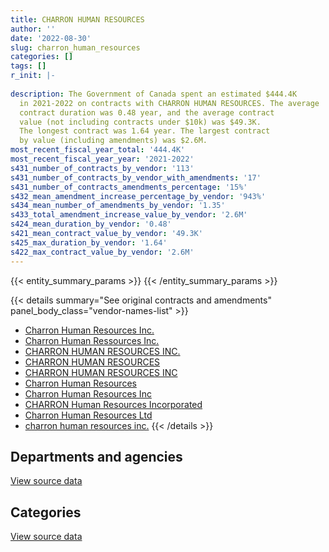 ```yaml
---
title: CHARRON HUMAN RESOURCES
author: ''
date: '2022-08-30'
slug: charron_human_resources
categories: []
tags: []
r_init: |-
  
description: The Government of Canada spent an estimated $444.4K
  in 2021-2022 on contracts with CHARRON HUMAN RESOURCES. The average
  contract duration was 0.48 year, and the average contract
  value (not including contracts under $10k) was $49.3K.
  The longest contract was 1.64 year. The largest contract
  by value (including amendments) was $2.6M.
most_recent_fiscal_year_total: '444.4K'
most_recent_fiscal_year_year: '2021-2022'
s431_number_of_contracts_by_vendor: '113'
s431_number_of_contracts_by_vendor_with_amendments: '17'
s431_number_of_contracts_amendments_percentage: '15%'
s432_mean_amendment_increase_percentage_by_vendor: '943%'
s434_mean_number_of_amendments_by_vendor: '1.35'
s433_total_amendment_increase_value_by_vendor: '2.6M'
s424_mean_duration_by_vendor: '0.48'
s421_mean_contract_value_by_vendor: '49.3K'
s425_max_duration_by_vendor: '1.64'
s422_max_contract_value_by_vendor: '2.6M'
---
```


<script src="/rmarkdown-libs/htmlwidgets/htmlwidgets.js"></script>
<link href="/rmarkdown-libs/datatables-css/datatables-crosstalk.css" rel="stylesheet" />
<script src="/rmarkdown-libs/datatables-binding/datatables.js"></script>
<script src="/rmarkdown-libs/jquery/jquery-3.6.0.min.js"></script>
<link href="/rmarkdown-libs/dt-core-bootstrap/css/dataTables.bootstrap.min.css" rel="stylesheet" />
<link href="/rmarkdown-libs/dt-core-bootstrap/css/dataTables.bootstrap.extra.css" rel="stylesheet" />
<script src="/rmarkdown-libs/dt-core-bootstrap/js/jquery.dataTables.min.js"></script>
<script src="/rmarkdown-libs/dt-core-bootstrap/js/dataTables.bootstrap.min.js"></script>
<link href="/rmarkdown-libs/crosstalk/css/crosstalk.min.css" rel="stylesheet" />
<script src="/rmarkdown-libs/crosstalk/js/crosstalk.min.js"></script>
<script src="/rmarkdown-libs/htmlwidgets/htmlwidgets.js"></script>
<link href="/rmarkdown-libs/datatables-css/datatables-crosstalk.css" rel="stylesheet" />
<script src="/rmarkdown-libs/datatables-binding/datatables.js"></script>
<script src="/rmarkdown-libs/jquery/jquery-3.6.0.min.js"></script>
<link href="/rmarkdown-libs/dt-core-bootstrap/css/dataTables.bootstrap.min.css" rel="stylesheet" />
<link href="/rmarkdown-libs/dt-core-bootstrap/css/dataTables.bootstrap.extra.css" rel="stylesheet" />
<script src="/rmarkdown-libs/dt-core-bootstrap/js/jquery.dataTables.min.js"></script>
<script src="/rmarkdown-libs/dt-core-bootstrap/js/dataTables.bootstrap.min.js"></script>
<link href="/rmarkdown-libs/crosstalk/css/crosstalk.min.css" rel="stylesheet" />
<script src="/rmarkdown-libs/crosstalk/js/crosstalk.min.js"></script>

{{< entity_summary_params >}}
{{< /entity_summary_params >}}

{{< details summary="See original contracts and amendments" panel_body_class="vendor-names-list" >}}
- [Charron Human Resources Inc.](https://search.open.canada.ca/en/ct/?sort=contract_value_f%20desc&page=1&search_text=%22Charron%20Human%20Resources%20Inc.%22)
- [Charron Human Ressources Inc.](https://search.open.canada.ca/en/ct/?sort=contract_value_f%20desc&page=1&search_text=%22Charron%20Human%20Ressources%20Inc.%22)
- [CHARRON HUMAN RESOURCES INC.](https://search.open.canada.ca/en/ct/?sort=contract_value_f%20desc&page=1&search_text=%22CHARRON%20HUMAN%20RESOURCES%20INC.%22)
- [CHARRON HUMAN RESOURCES](https://search.open.canada.ca/en/ct/?sort=contract_value_f%20desc&page=1&search_text=%22CHARRON%20HUMAN%20RESOURCES%22)
- [CHARRON HUMAN RESOURCES INC](https://search.open.canada.ca/en/ct/?sort=contract_value_f%20desc&page=1&search_text=%22CHARRON%20HUMAN%20RESOURCES%20INC%22)
- [Charron Human Resources](https://search.open.canada.ca/en/ct/?sort=contract_value_f%20desc&page=1&search_text=%22Charron%20Human%20Resources%22)
- [Charron Human Resources Inc](https://search.open.canada.ca/en/ct/?sort=contract_value_f%20desc&page=1&search_text=%22Charron%20Human%20Resources%20Inc%22)
- [CHARRON Human Resources Incorporated](https://search.open.canada.ca/en/ct/?sort=contract_value_f%20desc&page=1&search_text=%22CHARRON%20Human%20Resources%20Incorporated%22)
- [Charron Human Resources Ltd](https://search.open.canada.ca/en/ct/?sort=contract_value_f%20desc&page=1&search_text=%22Charron%20Human%20Resources%20Ltd%22)
- [charron human resources inc.](https://search.open.canada.ca/en/ct/?sort=contract_value_f%20desc&page=1&search_text=%22charron%20human%20resources%20inc.%22)
{{< /details >}}

## Departments and agencies

<div id="htmlwidget-1" style="width:100%;height:auto;" class="datatables html-widget"></div>
<script type="application/json" data-for="htmlwidget-1">{"x":{"style":"bootstrap","filter":"none","vertical":false,"data":[["<a href=\"/departments/aafc-aac/\">Agriculture and Agri-Food Canada<\/a>","<a href=\"/departments/aandc-aadnc/\">Crown-Indigenous Relations and Northern Affairs Canada<\/a>","<a href=\"/departments/cbsa-asfc/\">Canada Border Services Agency<\/a>","<a href=\"/departments/cfia-acia/\">Canadian Food Inspection Agency<\/a>","<a href=\"/departments/cgc-ccg/\">Canadian Grain Commission<\/a>","<a href=\"/departments/cic/\">Immigration, Refugees and Citizenship Canada<\/a>","<a href=\"/departments/cnsc-ccsn/\">Canadian Nuclear Safety Commission<\/a>","<a href=\"/departments/cra-arc/\">Canada Revenue Agency<\/a>","<a href=\"/departments/csc-scc/\">Correctional Service of Canada<\/a>","<a href=\"/departments/cta-otc/\">Canadian Transportation Agency<\/a>","<a href=\"/departments/dfatd-maecd/\">Global Affairs Canada<\/a>","<a href=\"/departments/dfo-mpo/\">Fisheries and Oceans Canada<\/a>","<a href=\"/departments/dnd-mdn/\">National Defence<\/a>","<a href=\"/departments/ec/\">Environment and Climate Change Canada<\/a>","<a href=\"/departments/esdc-edsc/\">Employment and Social Development Canada<\/a>","<a href=\"/departments/hc-sc/\">Health Canada<\/a>","<a href=\"/departments/infc/\">Infrastructure Canada<\/a>","<a href=\"/departments/isc-sac/\">Indigenous Services Canada<\/a>","<a href=\"/departments/nrcan-rncan/\">Natural Resources Canada<\/a>","<a href=\"/departments/pbc-clcc/\">Parole Board of Canada<\/a>","<a href=\"/departments/pc/\">Parks Canada<\/a>","<a href=\"/departments/phac-aspc/\">Public Health Agency of Canada<\/a>","<a href=\"/departments/ps-sp/\">Public Safety Canada<\/a>","<a href=\"/departments/psc-cfp/\">Public Service Commission of Canada<\/a>","<a href=\"/departments/pwgsc-tpsgc/\">Public Services and Procurement Canada<\/a>","<a href=\"/departments/rcmp-grc/\">Royal Canadian Mounted Police<\/a>","<a href=\"/departments/ssc-spc/\">Shared Services Canada<\/a>","<a href=\"/departments/tc/\">Transport Canada<\/a>","<a href=\"/departments/tsb-bst/\">Transportation Safety Board of Canada<\/a>","<a href=\"/departments/vac-acc/\">Veterans Affairs Canada<\/a>"],[null,null,35420.74,null,null,null,17299.27,1321591.19,51076,24408,null,142148.73,60931.5,null,87421.16,12204,null,null,33900,null,null,34804,36985.89,null,45927.54,null,null,3199.95,18213.97,11063.7],[null,1714.19,83532.1,17389.38,47912,null,12532.73,1422776.07,71000,null,37640.61,99992.81,211330.07,90487.5,120784.59,39889,null,20676.34,27911,210.51,null,null,8327.11,38220,131139.62,null,null,26258.78,3291.68,33744.3],[null,23173.26,48477,48489.62,null,8833.45,null,35715.34,null,null,26260.89,null,51282.18,null,49669.2,null,null,67980.86,null,17682.99,24371.89,null,null,17745,63482.5,26442,43368.61,12296.87,null,null],[17402,10602.56,29098.78,29267,null,58471.55,null,64574.86,37540.86,null,null,51091.2,14700,15255,null,null,41923,null,null,null,13765.61,null,null,null,null,null,38524.75,22148,null,null]],"container":"<table class=\"table table-striped table-hover row-border order-column display\">\n  <thead>\n    <tr>\n      <th>Department<\/th>\n      <th>2018-2019<\/th>\n      <th>2019-2020<\/th>\n      <th>2020-2021<\/th>\n      <th>2021-2022<\/th>\n    <\/tr>\n  <\/thead>\n<\/table>","options":{"order":[[4,"desc"]],"pageLength":10,"autoWidth":true,"columnDefs":[{"targets":1,"render":"function(data, type, row, meta) {\n    return type !== 'display' ? data : DTWidget.formatCurrency(data, \"$\", 2, 3, \",\", \".\", true, null);\n  }"},{"targets":2,"render":"function(data, type, row, meta) {\n    return type !== 'display' ? data : DTWidget.formatCurrency(data, \"$\", 2, 3, \",\", \".\", true, null);\n  }"},{"targets":3,"render":"function(data, type, row, meta) {\n    return type !== 'display' ? data : DTWidget.formatCurrency(data, \"$\", 2, 3, \",\", \".\", true, null);\n  }"},{"targets":4,"render":"function(data, type, row, meta) {\n    return type !== 'display' ? data : DTWidget.formatCurrency(data, \"$\", 2, 3, \",\", \".\", true, null);\n  }"},{"width":"16%","targets":[1,2,3,4]},{"className":"dt-right","targets":[1,2,3,4]}],"orderClasses":false}},"evals":["options.columnDefs.0.render","options.columnDefs.1.render","options.columnDefs.2.render","options.columnDefs.3.render"],"jsHooks":[]}</script>
<p class="text-right">
<a href="https://github.com/GoC-Spending/contracts-data/tree/main/data/out/vendors/charron_human_resources/summary_by_fiscal_year_by_department.csv" class="source-data-link btn btn-link">View source data</a>
</p>

## Categories

<div id="htmlwidget-2" style="width:100%;height:auto;" class="datatables html-widget"></div>
<script type="application/json" data-for="htmlwidget-2">{"x":{"style":"bootstrap","filter":"none","vertical":false,"data":[["<a href=\"/categories/office_management/\">Office management<\/a>","<a href=\"/categories/professional_services/\">Professional services<\/a>","<a href=\"/categories/medical/\">Medical<\/a>","<a href=\"/categories/human_capital/\">Human capital<\/a>"],[55432.15,1857559.79,null,23603.7],[31852.85,2415409.87,23730,75767.68],[null,535653.03,14690,14928.62],[null,428131.45,2402.53,13831.2]],"container":"<table class=\"table table-striped table-hover row-border order-column display\">\n  <thead>\n    <tr>\n      <th>Category<\/th>\n      <th>2018-2019<\/th>\n      <th>2019-2020<\/th>\n      <th>2020-2021<\/th>\n      <th>2021-2022<\/th>\n    <\/tr>\n  <\/thead>\n<\/table>","options":{"order":[[4,"desc"]],"dom":"t","pageLength":30,"autoWidth":true,"columnDefs":[{"targets":1,"render":"function(data, type, row, meta) {\n    return type !== 'display' ? data : DTWidget.formatCurrency(data, \"$\", 2, 3, \",\", \".\", true, null);\n  }"},{"targets":2,"render":"function(data, type, row, meta) {\n    return type !== 'display' ? data : DTWidget.formatCurrency(data, \"$\", 2, 3, \",\", \".\", true, null);\n  }"},{"targets":3,"render":"function(data, type, row, meta) {\n    return type !== 'display' ? data : DTWidget.formatCurrency(data, \"$\", 2, 3, \",\", \".\", true, null);\n  }"},{"targets":4,"render":"function(data, type, row, meta) {\n    return type !== 'display' ? data : DTWidget.formatCurrency(data, \"$\", 2, 3, \",\", \".\", true, null);\n  }"},{"width":"16%","targets":[1,2,3,4]},{"className":"dt-right","targets":[1,2,3,4]}],"orderClasses":false,"lengthMenu":[10,25,30,50,100]}},"evals":["options.columnDefs.0.render","options.columnDefs.1.render","options.columnDefs.2.render","options.columnDefs.3.render"],"jsHooks":[]}</script>
<p class="text-right">
<a href="https://github.com/GoC-Spending/contracts-data/tree/main/data/out/vendors/charron_human_resources/summary_by_fiscal_year_by_category.csv" class="source-data-link btn btn-link">View source data</a>
</p>
